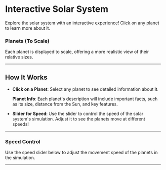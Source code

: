 
# Interactive Solar System

Explore the solar system with an interactive experience! Click on any planet to learn more about it.

### Planets (To Scale)
Each planet is displayed to scale, offering a more realistic view of their relative sizes.

---

## How It Works

- **Click on a Planet**: Select any planet to see detailed information about it.

    **Planet Info**: Each planet's description will include important facts, such as its size, distance from the Sun, and key features.

- **Slider for Speed**: Use the slider to control the speed of the solar system's simulation. Adjust it to see the planets move at different speeds!

---

### Speed Control
Use the speed slider below to adjust the movement speed of the planets in the simulation.

---
